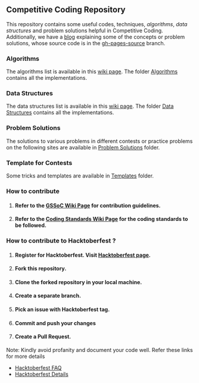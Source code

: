 ## Competitive Coding Repository 
This repository contains some useful codes, techniques, *algorithms*, *data structures* and problem solutions helpful in Competitive Coding.
Additionally, we have a [blog](https://sahilbansal17.github.io/Competitive_Coding/) explaining some of the concepts or problem solutions, whose source code is in the [gh-pages-source](https://github.com/sahilbansal17/Competitive_Coding/tree/gh-pages-source) branch.

### Algorithms
The algorithms list is available in this [wiki page](https://github.com/sahilbansal17/Competitive_Coding/wiki/Algorithms). The folder [Algorithms](Algorithms/) contains all the implementations.

### Data Structures
The data structures list is available in this [wiki page](https://github.com/sahilbansal17/Competitive_Coding/wiki/Data-Structures). The folder [Data Structures](Data%20Structures) contains all the implementations.

### Problem Solutions
The solutions to various problems in different contests or practice problems on the following sites are available in [Problem Solutions](Problem%20Solutions/) folder.

### Template for Contests
Some tricks and templates are available in [Templates](Templates/) folder.

### How to contribute
  1. #### Refer to the [GSSoC Wiki Page](https://github.com/sahilbansal17/Competitive_Coding/wiki/GSSoC) for contribution guidelines.

  2. #### Refer to the [Coding Standards Wiki Page](https://github.com/sahilbansal17/Competitive_Coding/wiki/Coding-Standards) for the coding standards to be followed. 

### How to contribute to Hacktoberfest ?
  1. #### Register for Hacktoberfest. Visit [Hacktoberfest page](https://hacktoberfest.digitalocean.com/sign_up/register).
  2. #### Fork this repository. 
  3. #### Clone the forked repository in your local machine.
  4. #### Create a separate branch. 
  5. #### Pick an issue with Hacktoberfest tag.
  6. #### Commit and push your changes
  7. #### Create a Pull Request.

  Note: Kindly avoid profanity and document your code well. Refer these links for more details
  * [Hacktoberfest FAQ](https://hacktoberfest.digitalocean.com/faq)
  * [Hacktoberfest Details](https://hacktoberfest.digitalocean.com/details)    